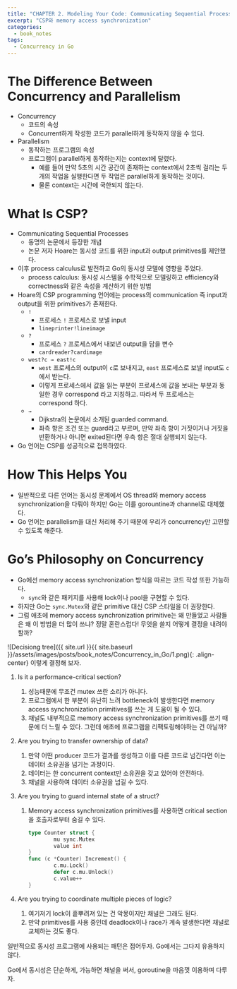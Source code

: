 ```yaml
---
title: "CHAPTER 2. Modeling Your Code: Communicating Sequential Processes"
excerpt: "CSP와 memory access synchronization"
categories:
  - book_notes
tags:
  - Concurrency in Go
---
```


# The Difference Between Concurrency and Parallelism

- Concurrency
    - 코드의 속성
    - Concurrent하게 작성한 코드가 parallel하게 동작하지 않을 수 있다.
- Parallelism
    - 동작하는 프로그램의 속성
    - 프로그램이 parallel하게 동작하는지는 context에 달렸다.
        - 예를 들어 만약 5초의 시간 공간이 존재하는 context에서 2초씩 걸리는 두 개의 작업을 실행한다면 두 작업은 parallel하게 동작하는 것이다.
        - 물론 context는 시간에 국한되지 않는다.

# What Is CSP?

- Communicating Sequential Processes
    - 동명의 논문에서 등장한 개념
    - 논문 저자 Hoare는 동시성 코드를 위한 input과 output primitives를 제안했다.
- 이후 process calculus로 발전하고 Go의 동시성 모델에 영향을 주었다.
    - process calculus: 동시성 시스템을 수학적으로 모델링하고 efficiency와 correctness와 같은 속성을 계산하기 위한 방법
- Hoare의 CSP programming 언어에는 process의 communication 즉 input과 output을 위한 primitives가 존재한다.
    - `!`
        - 프로세스 `!` 프로세스로 보낼 input
        - `lineprinter!lineimage`
    - `?`
        - 프로세스 `?` 프로세스에서 내보낸 output을 담을 변수
        - `cardreader?cardimage`
    - `west?c → east!c`
        - `west` 프로세스의 output이 `c`로 보내지고, `east` 프로세스로 보낼 input도 `c`에서 받는다.
        - 이렇게 프로세스에서 값을 읽는 부분이 프로세스에 값을 보내는 부분과 동일한 경우 correspond 라고 지칭하고. 따라서 두 프로세스는 correspond 하다.
    - `→`
        - Dijkstra의 논문에서 소개된 guarded command.
        - 좌측 항은 조건 또는 guard라고 부르며, 만약 좌측 항이 거짓이거나 거짓을 반환하거나 아니면 exited된다면 우측 항은 절대 실행되지 않는다.
- Go 언어는 CSP를 성공적으로 접목하였다.

# How This Helps You

- 일반적으로 다른 언어는 동시성 문제에서 OS thread와 memory access synchronization을 다뤄야 하지만 Go는 이를 gorountine과 channel로 대체했다.
- Go 언어는 parallelism을 대신 처리해 주기 때문에 우리가 concurrency만 고민할 수 있도록 해준다.

# Go’s Philosophy on Concurrency

- Go에선 memory access synchronization 방식을 따르는 코드 작성 또한 가능하다.
    - `sync`와 같은 패키지를 사용해 lock이나 pool을 구현할 수 있다.
- 하지만 Go는 `sync.Mutex`와 같은 primitive 대신 CSP 스타일을 더 권장한다.
- 그럼 애초에 memory access synchronization primitive는 왜 만들었고 사람들은 왜 이 방법을 더 많이 쓰냐? 정말 혼란스럽다! 무엇을 쓸지 어떻게 결정을 내려야 할까?

![Decisiong tree]({{ site.url }}{{ site.baseurl }}/assets/images/posts/book_notes/Concurrency_in_Go/1.png){: .align-center}
이렇게 결정해 보자.

1. Is it a performance-critical section?
    1. 성능때문에 무조건 mutex 쓰란 소리가 아니다.
    2. 프로그램에서 한 부분이 유난히 느려 bottleneck이 발생한다면 memory access synchronization primitives를 쓰는 게 도움이 될 수 있다. 
    3. 채널도 내부적으로 memory access synchronization primitives를 쓰기 때문에 더 느릴 수 있다. 그런데 애초에 프로그램을 리팩토링해야하는 건 아닐까?
2. Are you trying to transfer ownership of data?
    1. 만약 어떤 producer 코드가 결과를 생성하고 이를 다른 코드로 넘긴다면 이는 데이터 소유권을 넘기는 과정이다.
    2. 데이터는 한 concurrent context만 소유권을 갖고 있어야 안전하다. 
    3. 채널을 사용하여 데이터 소유권을 넘길 수 있다.
3. Are you trying to guard internal state of a struct?
    1. Memory access synchronization primitives를 사용하면 critical section을 호출자로부터 숨길 수 있다.
        
        ```go
        type Counter struct {
        		mu sync.Mutex
        		value int
        }
        func (c *Counter) Increment() {
        		c.mu.Lock()
        		defer c.mu.Unlock()
        		c.value++
        }
        ```
        
4. Are you trying to coordinate multiple pieces of logic?
    1. 여기저기 lock이 흩뿌려져 있는 건 악몽이지만 채널은 그래도 된다.
    2. 만약 primitives를 사용 중인데 deadlock이나 race가 계속 발생한다면 채널로 교체하는 것도 좋다.

일반적으로 동시성 프로그램에 사용되는 패턴은 접어두자. Go에서는 그다지 유용하지 않다.

Go에서 동시성은 단순하게, 가능하면 채널을 써서, goroutine을 마음껏 이용하며 다루자.

